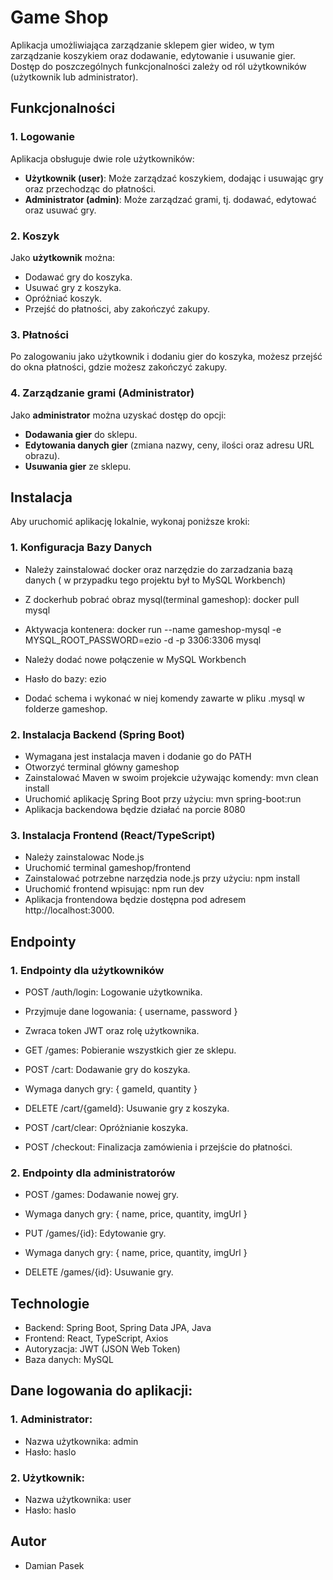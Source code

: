 # Game Shop

Aplikacja umożliwiająca zarządzanie sklepem gier wideo, w tym zarządzanie koszykiem oraz dodawanie, edytowanie i usuwanie gier. Dostęp do poszczególnych funkcjonalności zależy od ról użytkowników (użytkownik lub administrator).

## Funkcjonalności

### 1. Logowanie

Aplikacja obsługuje dwie role użytkowników:

- **Użytkownik (user)**: Może zarządzać koszykiem, dodając i usuwając gry oraz przechodząc do płatności.
- **Administrator (admin)**: Może zarządzać grami, tj. dodawać, edytować oraz usuwać gry.

### 2. Koszyk

Jako **użytkownik** można:

- Dodawać gry do koszyka.
- Usuwać gry z koszyka.
- Opróżniać koszyk.
- Przejść do płatności, aby zakończyć zakupy.

### 3. Płatności

Po zalogowaniu jako użytkownik i dodaniu gier do koszyka, możesz przejść do okna płatności, gdzie możesz zakończyć zakupy.

### 4. Zarządzanie grami (Administrator)

Jako **administrator** można uzyskać dostęp do opcji:

- **Dodawania gier** do sklepu.
- **Edytowania danych gier** (zmiana nazwy, ceny, ilości oraz adresu URL obrazu).
- **Usuwania gier** ze sklepu.

## Instalacja

Aby uruchomić aplikację lokalnie, wykonaj poniższe kroki:

### 1. Konfiguracja Bazy Danych

- Należy zainstalować docker oraz narzędzie do zarzadzania bazą danych ( w przypadku tego projektu był to MySQL Workbench)
- Z dockerhub pobrać obraz mysql(terminal gameshop): docker pull mysql
- Aktywacja kontenera: docker run --name gameshop-mysql -e MYSQL_ROOT_PASSWORD=ezio -d -p 3306:3306 mysql

- Należy dodać nowe połączenie w MySQL Workbench
- Hasło do bazy: ezio
- Dodać schema i wykonać w niej komendy zawarte w pliku .mysql w folderze gameshop.

### 2. Instalacja Backend (Spring Boot)

- Wymagana jest instalacja maven i dodanie go do PATH
- Otworzyć terminal główny gameshop
- Zainstalować Maven w swoim projekcie używając komendy: mvn clean install
- Uruchomić aplikację Spring Boot przy użyciu: mvn spring-boot:run
- Aplikacja backendowa będzie działać na porcie 8080

### 3. Instalacja Frontend (React/TypeScript)

- Należy zainstalowac Node.js
- Uruchomić terminal gameshop/frontend
- Zainstalować potrzebne narzędzia node.js przy użyciu: npm install
- Uruchomić frontend wpisując: npm run dev
- Aplikacja frontendowa będzie dostępna pod adresem http://localhost:3000.

## Endpointy

### 1. Endpointy dla użytkowników

- POST /auth/login: Logowanie użytkownika.

- Przyjmuje dane logowania: { username, password }
- Zwraca token JWT oraz rolę użytkownika.
- GET /games: Pobieranie wszystkich gier ze sklepu.

- POST /cart: Dodawanie gry do koszyka.

- Wymaga danych gry: { gameId, quantity }
- DELETE /cart/{gameId}: Usuwanie gry z koszyka.

- POST /cart/clear: Opróżnianie koszyka.

- POST /checkout: Finalizacja zamówienia i przejście do płatności.

### 2. Endpointy dla administratorów

- POST /games: Dodawanie nowej gry.

- Wymaga danych gry: { name, price, quantity, imgUrl }
- PUT /games/{id}: Edytowanie gry.

- Wymaga danych gry: { name, price, quantity, imgUrl }
- DELETE /games/{id}: Usuwanie gry.

## Technologie

- Backend: Spring Boot, Spring Data JPA, Java
- Frontend: React, TypeScript, Axios
- Autoryzacja: JWT (JSON Web Token)
- Baza danych: MySQL

## Dane logowania do aplikacji:

### 1. Administrator:

- Nazwa użytkownika: admin
- Hasło: haslo

### 2. Użytkownik:

- Nazwa użytkownika: user
- Hasło: haslo

## Autor

- Damian Pasek
